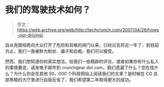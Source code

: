 # 我们的驾驶技术如何？

> 原文：<https://web.archive.org/web/http://techcrunch.com/2007/04/26/hows-our-driving/>

自从克朗彻奇向大众打开了危险和背叛的闸门以来，已经过去将近一年了，到目前为止，我们一直被称为粉丝、骗子和白痴。我们可以接受。

然而，我们想知道你的真实想法。给我们一些精辟的评论，或者如果你有什么私人的事情要说，请发电子邮件到 crunchgear dot com。我们遗漏了什么？您在找什么？为什么你会在其他 50，000 个科技网站上阅读我们的文章？是时候在 CG 总部黑暗的大厅里进行自我反省了，我们希望第二年取得更大的成功。